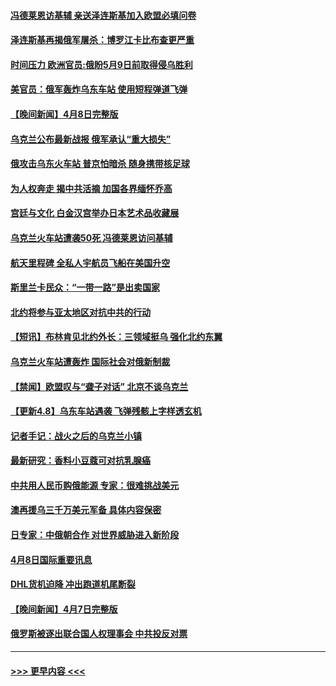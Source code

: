 #### [冯德莱恩访基辅 亲送泽连斯基加入欧盟必填问卷](../pages/prog202/a103395961.md?t=04091651) 
#### [泽连斯基再揭俄军屠杀：博罗江卡比布查更严重](../pages/prog202/a103395950.md?t=04091651) 
#### [时间压力 欧洲官员:俄盼5月9日前取得侵乌胜利](../pages/prog202/a103395946.md?t=04091651) 
#### [美官员：俄军轰炸乌东车站 使用短程弹道飞弹](../pages/prog202/a103395831.md?t=04091651) 
#### [【晚间新闻】4月8日完整版](../pages/prog202/a103395799.md?t=04091651) 
#### [乌克兰公布最新战报 俄军承认“重大损失”](../pages/prog202/a103395863.md?t=04091651) 
#### [俄攻击乌东火车站 普京怕暗杀 随身携带核足球](../pages/prog202/a103395817.md?t=04091651) 
#### [为人权奔走 揭中共活摘 加国各界缅怀乔高](../pages/prog202/a103395732.md?t=04091651) 
#### [宫廷与文化 白金汉宫举办日本艺术品收藏展](../pages/prog202/a103395715.md?t=04091651) 
#### [乌克兰火车站遭袭50死 冯德莱恩访问基辅](../pages/prog202/a103395713.md?t=04091651) 
#### [航天里程碑 全私人宇航员飞船在美国升空](../pages/prog202/a103395659.md?t=04091651) 
#### [斯里兰卡民众：“一带一路”是出卖国家](../pages/prog202/a103395568.md?t=04091651) 
#### [北约将参与亚太地区对抗中共的行动](../pages/prog202/a103395604.md?t=04091651) 
#### [【短讯】布林肯见北约外长：三领域挺乌 强化北约东翼](../pages/prog202/a103395564.md?t=04091651) 
#### [乌克兰火车站遭轰炸 国际社会对俄新制裁](../pages/prog202/a103395570.md?t=04091651) 
#### [【禁闻】欧盟叹与“聋子对话” 北京不谈乌克兰](../pages/prog202/a103395377.md?t=04091651) 
#### [【更新4.8】乌东车站遇袭 飞弹残骸上字样透玄机](../pages/prog202/a103395167.md?t=04091651) 
#### [记者手记：战火之后的乌克兰小镇](../pages/prog202/a103395416.md?t=04091651) 
#### [最新研究：香料小豆蔻可对抗乳腺癌](../pages/prog202/a103395316.md?t=04091651) 
#### [中共用人民币购俄能源 专家：很难挑战美元](../pages/prog202/a103395311.md?t=04091651) 
#### [澳再援乌三千万美元军备 具体内容保密](../pages/prog202/a103395304.md?t=04091651) 
#### [日专家：中俄朝合作 对世界威胁进入新阶段](../pages/prog202/a103395222.md?t=04091651) 
#### [4月8日国际重要讯息](../pages/prog202/a103395216.md?t=04091651) 
#### [DHL货机迫降 冲出跑道机尾断裂](../pages/prog202/a103395136.md?t=04091651) 
#### [【晚间新闻】4月7日完整版](../pages/prog202/a103394893.md?t=04091651) 
#### [俄罗斯被逐出联合国人权理事会 中共投反对票](../pages/prog202/a103394938.md?t=04091651) 

----
#### [ >>> 更早内容 <<< ](../indexes/prog202-earlier.md)
